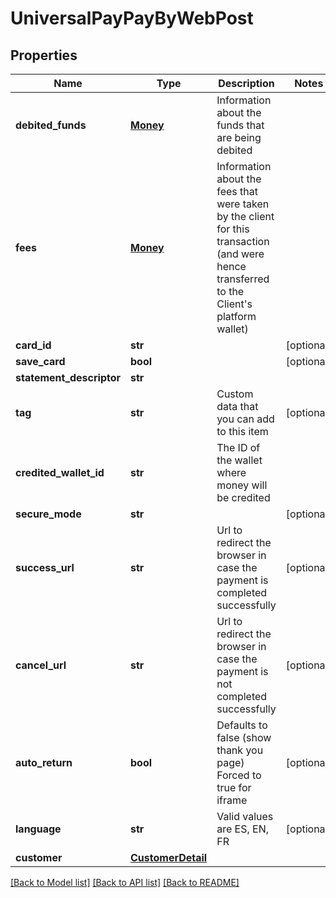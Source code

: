 # UniversalPayPayByWebPost

## Properties
Name | Type | Description | Notes
------------ | ------------- | ------------- | -------------
**debited_funds** | [**Money**](Money.md) | Information about the funds that are being debited | 
**fees** | [**Money**](Money.md) | Information about the fees that were taken by the client for this transaction (and were hence transferred to the Client&#39;s platform wallet) | 
**card_id** | **str** |  | [optional] 
**save_card** | **bool** |  | [optional] 
**statement_descriptor** | **str** |  | 
**tag** | **str** | Custom data that you can add to this item | [optional] 
**credited_wallet_id** | **str** | The ID of the wallet where money will be credited | 
**secure_mode** | **str** |  | [optional] 
**success_url** | **str** | Url to redirect the browser in case the payment is completed successfully | [optional] 
**cancel_url** | **str** | Url to redirect the browser in case the payment is not completed successfully | [optional] 
**auto_return** | **bool** | Defaults to false (show thank you page) Forced to true for iframe | [optional] 
**language** | **str** | Valid values are ES, EN, FR | [optional] 
**customer** | [**CustomerDetail**](CustomerDetail.md) |  | 

[[Back to Model list]](../README.md#documentation-for-models) [[Back to API list]](../README.md#documentation-for-api-endpoints) [[Back to README]](../README.md)


